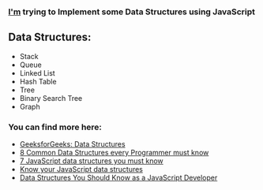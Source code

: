 ### [I'm][website] trying to Implement some Data Structures using JavaScript

## Data Structures:
- Stack
- Queue
- Linked List
- Hash Table
- Tree
- Binary Search Tree
- Graph

### You can find more here:

- [GeeksforGeeks: Data Structures][geeksforgeeks]
- [8 Common Data Structures every Programmer must know][vijini_mallawaarachchi]
- [7 JavaScript data structures you must know][amanda_fawcett]
- [Know your JavaScript data structures][paul_ryan]
- [Data Structures You Should Know as a JavaScript Developer][fernando_doglio]


[website]: https://riadennaim.com
[geeksforgeeks]: https://www.geeksforgeeks.org/data-structures/
[vijini_mallawaarachchi]: https://towardsdatascience.com/8-common-data-structures-every-programmer-must-know-171acf6a1a42
[amanda_fawcett]: https://www.educative.io/blog/javascript-data-structures
[paul_ryan]: https://www.educative.io/blog/javascript-data-structures
[fernando_doglio]: https://www.educative.io/blog/javascript-data-structures
